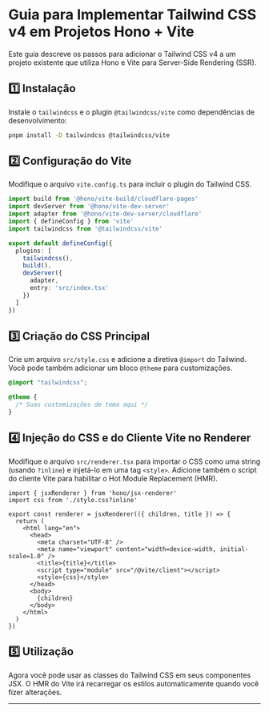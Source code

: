# Guia para Implementar Tailwind CSS v4 em Projetos Hono + Vite

Este guia descreve os passos para adicionar o Tailwind CSS v4 a um projeto existente que utiliza Hono e Vite para Server-Side Rendering (SSR).

## 1️⃣ Instalação

Instale o `tailwindcss` e o plugin `@tailwindcss/vite` como dependências de desenvolvimento:

```bash
pnpm install -D tailwindcss @tailwindcss/vite
```

## 2️⃣ Configuração do Vite

Modifique o arquivo `vite.config.ts` para incluir o plugin do Tailwind CSS.

```typescript
import build from '@hono/vite-build/cloudflare-pages'
import devServer from '@hono/vite-dev-server'
import adapter from '@hono/vite-dev-server/cloudflare'
import { defineConfig } from 'vite'
import tailwindcss from '@tailwindcss/vite'

export default defineConfig({
  plugins: [
    tailwindcss(),
    build(),
    devServer({
      adapter,
      entry: 'src/index.tsx'
    })
  ]
})
```

## 3️⃣ Criação do CSS Principal

Crie um arquivo `src/style.css` e adicione a diretiva `@import` do Tailwind. Você pode também adicionar um bloco `@theme` para customizações.

```css
@import "tailwindcss";

@theme {
  /* Suas customizações de tema aqui */
}
```

## 4️⃣ Injeção do CSS e do Cliente Vite no Renderer

Modifique o arquivo `src/renderer.tsx` para importar o CSS como uma string (usando `?inline`) e injetá-lo em uma tag `<style>`. Adicione também o script do cliente Vite para habilitar o Hot Module Replacement (HMR).

```tsx
import { jsxRenderer } from 'hono/jsx-renderer'
import css from './style.css?inline'

export const renderer = jsxRenderer(({ children, title }) => {
  return (
    <html lang="en">
      <head>
        <meta charset="UTF-8" />
        <meta name="viewport" content="width=device-width, initial-scale=1.0" />
        <title>{title}</title>
        <script type="module" src="/@vite/client"></script>
        <style>{css}</style>
      </head>
      <body>
        {children}
      </body>
    </html>
  )
})
```

## 5️⃣ Utilização

Agora você pode usar as classes do Tailwind CSS em seus componentes JSX. O HMR do Vite irá recarregar os estilos automaticamente quando você fizer alterações.

---
